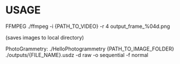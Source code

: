 # USAGE

FFMPEG
./ffmpeg -i {PATH_TO_VIDEO} -r 4 output_frame_%04d.png

(saves images to local directory)

PhotoGrammetry:
./HelloPhotogrammetry {PATH_TO_IMAGE_FOLDER} ./outputs/{FILE_NAME}.usdz -d raw -o sequential -f normal


